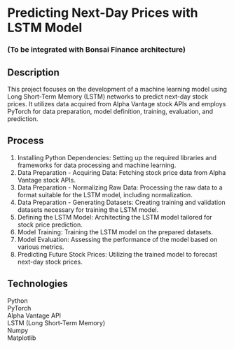 # Predicting Next-Day Prices with LSTM Model

### (To be integrated with Bonsai Finance architecture)

## Description
This project focuses on the development of a machine learning model using Long Short-Term Memory (LSTM) networks to predict next-day stock prices. It utilizes data acquired from Alpha Vantage stock APIs and employs PyTorch for data preparation, model definition, training, evaluation, and prediction.

## Process
1. Installing Python Dependencies: Setting up the required libraries and frameworks for data processing and machine learning.
2. Data Preparation - Acquiring Data: Fetching stock price data from Alpha Vantage stock APIs.
3. Data Preparation - Normalizing Raw Data: Processing the raw data to a format suitable for the LSTM model, including normalization.
4. Data Preparation - Generating Datasets: Creating training and validation datasets necessary for training the LSTM model.
5. Defining the LSTM Model: Architecting the LSTM model tailored for stock price prediction.
6. Model Training: Training the LSTM model on the prepared datasets.
7. Model Evaluation: Assessing the performance of the model based on various metrics.
8. Predicting Future Stock Prices: Utilizing the trained model to forecast next-day stock prices.

## Technologies
Python
<br>
PyTorch
<br>
Alpha Vantage API
<br>
LSTM (Long Short-Term Memory)
<br>
Numpy
<br>
Matplotlib
